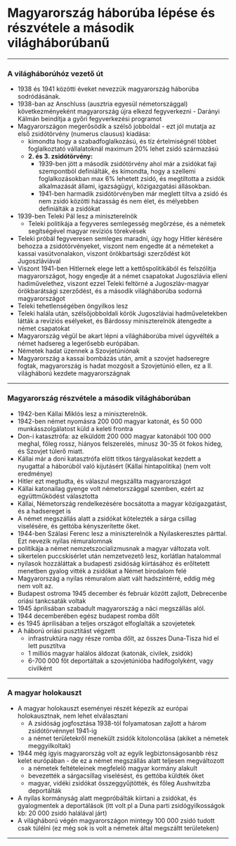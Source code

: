 # Magyarország háborúba lépése és részvétele a második világháborúbanű
---

### A világháborúhóz vezető út
- 1938 és 1941 közötti éveket nevezzük magyarország háborúba sodródásának.
- 1938-ban az Anschluss (ausztria egyesül németországgal) következményeként  magyarország újra elkezd fegyverkezni - Darányi Kálmán beindítja a győri fegyverkezési programot
- Magyarországon megerősödik a szélső jobboldal - ezt jól mutatja az első zsidótörvény (numerus clausus) kiadása: 
	- kimondta hogy a szabadfoglalkozású, és tíz értelmiségnél többet foglalkoztató vállalatoknál maximum 20% lehet zsidó származású
	- **2. és 3. zsidótörvény:**
		- 1939-ben jött a második zsidótörvény ahol már a zsidókat faji szempontból definiálták, és kimondta, hogy a szellemi foglalkozásokban max 6% lehetett zsidó, és megtiltotta a zsidók alkalmazását állami, igazságügyi, közigazgatási állásokban.
		- 1941-ben harmadik zsidótörvényben már meglett tiltva a zsidó és nem zsidó közötti házasság és nem élet, és mélyebben definiálták a zsidókat 
- 1939-ben Teleki Pál lesz a miniszterelnök
	- Teleki politikája a fegyveres semlegesség megőrzése, és a németek segítségével magyar revíziós törekvések
- Teleki próbál fegyveresen semleges maradni, úgy hogy Hitler kérésére behozza a zsidótörvényeket, viszont nem engedte át a németeket a kassai vasútvonalakon, viszont örökbartsági szerződést köt Jugoszláviával
- Viszont 1941-ben Hitlernek elege lett a kettőspolitikából és felszólítja magyarországot, hogy engedje át a német csapatokat Jugoszlávia elleni hadiművelethez, viszont ezzel Teleki feltörné a Jugoszláv-magyar örökbarátsági szerződést, és a második világháborúba sodorná magyarországot
- Teleki tehetlenségében öngyilkos lesz
- Teleki halála után, szélsőjobboldali körök Jugoszláviai hadműveletekben látták a revíziós esélyeket, és Bárdossy miniszterelnök átengedte a német csapatokat
- Magyarország végül be akart lépni a világháborúba mivel úgyvélték a német hadsereg a legerősebb európában.
- Németek hadat üzennek a Szovjetúniónak
- Magyarország a kassai bombázás után, amit a szovjet hadseregre fogtak, magyarország is hadat mozgósít a Szovjetúnió ellen, ez a II. világháború kezdete magyarországnak

---

### Magyarország részvétele a második világháborúban
- 1942-ben Kállai Miklós lesz a miniszterelnök.
- 1942-ben német nyomásra 200 000 magyar katonát, és 50 000 munkásszolgálatost küld a keleti frontra
- Don-i katasztrófa: az elküldött 200 000 magyar katonából 100 000 meghal, főleg rossz, hiányos felszerelés, mínusz 30-35 öt fokos hideg, és Szovjet túlerő miatt. 
- Kállai már a doni katasztrófa elött titkos tárgyalásokat kezdett a nyugattal a háborúból való kijutásért (Kállai hintapolitika) (nem volt eredménye)
- Hitler ezt megtudta, és válaszul megszállta magyarországot
- Kállai katonailag gyenge volt németországgal szemben, ezért az együttműködést választotta
- Kállai, Németország rendelkezésére bocsátotta a magyar közigazgatást, és a hadsereget is
- A német megszállás alatt a zsidókat kötelezték a sárga csillag viselésére, és gettóba kényszerítette őket.
- 1944-ben Szálasi Ferenc lesz a miniszterelnök a Nyilaskeresztes párttal. Ezt nevezik nyilas rémuralomnak
- politikája a német nemzetszocializmusnak a magyar változata volt.
- sikertelen puccskísérlet után nemzetvezető lesz, korlátlan hatalommal
- nyilasok hozzáláttak a budapesti zsidóság kiirtásához és erőltetett menetben gyalog vitték a zsidókat a Német birodalom felé
- Magyarország a nyilas rémuralom alatt vált hadszíntérré, eddig még nem volt az.
- Budapest ostroma 1945 december és február között zajlott, Debrecenbe oriási tankcsaták voltak
- 1945 áprilisában szabadult magyarország a náci megszállás alól.
- 1944 decemberében egész budapest romba dőlt
- és 1945 áprilisában a teljes országot elfoglalták a szovjetetek
- A háború oriási pusztítást végzett
	- infrastruktúra nagy része romba dőlt, az összes Duna-Tisza hid el lett pusztítva
	- 1 milliós magyar halálos áldozat (katonák, civilek, zsidók)
	- 6-700 000 főt deportáltak a szovjetúnióba hadifogolyként, vagy civilként

---

### A magyar holokauszt
- A magyar holokauszt eseményei részét képezik az európai holokausztnak, nem lehet elválasztani
	- A zsidóság jogfosztása 1938-tól folyamatosan zajlott a három zsidótörvénnyel 1941-ig
	- a német területekről menekült zsidók kitoloncolása (akiket a németek meggyilkoltak)
- 1944 még igyis magyarország volt az egyik legbiztonságosanbb rész kelet európában -  de ez a német megszállás alatt teljesen megváltozott
	- a németek feltételeinek megfelelő magyar kormány alakult
	- bevezették a sárgacsillag viselésést, és gettóba küldték őket
	- magyar, vidéki zsidókat összeggyűjtötték, és főleg Aushwitzba deportálták
- A nyilas kormányság alatt megpróbálták kiirtani a zsidókat, és gyalogmentek a deportálások (itt volt pl a Duna parti zsidógyilkosságok kb: 20 000 zsidó halálával járt)
- A világháború végén magyarországon mintegy 100 000 zsidó tudott csak túlélni (ez még sok is volt a németek által megszáltt területeken)

---
